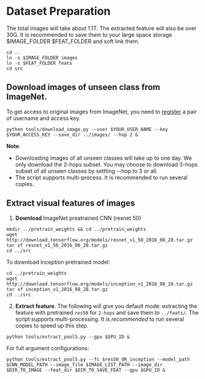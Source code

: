 # Dataset Preparation
The total images will take about 1.1T. The extracted feature will also be over 30G. It is recommended to save them to your large space storage $IMAGE_FOLDER $FEAT_FOLDER and soft link them.
```Shell
cd ..
ln -s $IMAGE_FOLDER images
ln -s $FEAT_FOLDER feats
cd src
```

## Download images of unseen class from ImageNet.

To get access to original images from ImageNet, you need to [register](http://image-net.org/signup) a pair of username and access key.
```Shell
python tools/download_image.py --user $YOUR_USER_NAME --key $YOUR_ACCESS_KEY --save_dir ../images/ --hop 2 &
```

**Note**:
- Downloading images of all unseen classes will take up to one day. We only download the 2-hops subset. You may choose to download 3-hops subset of all unseen classes by settting --hop to 3 or all.
- The script supports multi-process. It is recommended to run several copies.

## Extract visual features of images
1. **Download** ImageNet preatrained CNN (resnet 50)
```Shell
mkdir ../pretrain_weights && cd ../pretrain_weights
wget http://download.tensorflow.org/models/resnet_v1_50_2016_08_28.tar.gz
tar xf resnet_v1_50_2016_08_28.tar.gz
cd ../src
```
To download  Inception pretrained model:
```Shell
cd ../pretrain_weights
wget http://download.tensorflow.org/models/inception_v1_2016_08_28.tar.gz
tar xf inception_v1_2016_08_28.tar.gz
cd ../src
```
2. **Extract feature**. The following will give you default mode: extracting the feature with pretrained `res50` for `2-hops` and save them to `../feats/`.
The script supports multi-processing.  It is *recommended* to run several copies to speed up this step.
```Shell
python tools/extract_pool5.py --gpu $GPU_ID &
```
For full argument configurations:
```Shell
python tools/extract_pool5.py --fc $res50_OR_inception --model_path $CNN_MODEL_PATH --image_file $IMAGE_LIST_PATH --image_dir $DIR_TO_IMAGE --feat_dir $DIR_TO_SAVE_FEAT --gpu $GPU_ID &
```
